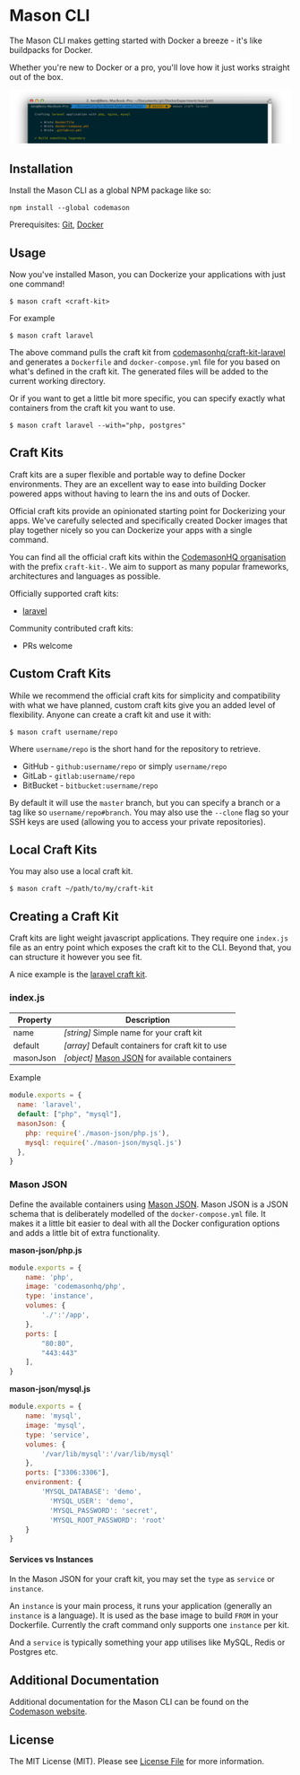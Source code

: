 # Mason CLI

The Mason CLI makes getting started with Docker a breeze - it's like buildpacks for Docker.

Whether you're new to Docker or a pro, you'll love how it just works straight out of the box.

![mason-craft-command](craft-command.png)

## Installation
Install the Mason CLI as a global NPM package like so:
```
npm install --global codemason
```
Prerequisites: [Git](https://git-scm.com/downloads), [Docker](https://docs.docker.com/engine/installation/)

## Usage
Now you've installed Mason, you can Dockerize your applications with just one command!
```
$ mason craft <craft-kit>
```

For example
```
$ mason craft laravel
```
The above command pulls the craft kit from [codemasonhq/craft-kit-laravel](https://github.com/CodemasonHQ/craft-kit-laravel) and generates a `Dockerfile` and `docker-compose.yml` file for you based on what's defined in the craft kit. The generated files will be added to the current working directory.

Or if you want to get a little bit more specific, you can specify exactly what containers from the craft kit you want to use.
```
$ mason craft laravel --with="php, postgres"
```

## Craft Kits
Craft kits are a super flexible and portable way to define Docker environments. They are an excellent way to ease into building Docker powered apps without having to learn the ins and outs of Docker.

Official craft kits provide an opinionated starting point for Dockerizing your apps. We've carefully selected and specifically created Docker images that play together nicely so you can Dockerize your apps with a single command.

You can find all the official craft kits within the [CodemasonHQ organisation](https://github.com/codemasonhq) with the prefix `craft-kit-`. We aim to support as many popular frameworks, architectures and languages as possible.

Officially supported craft kits: 
- [laravel](https://github.com/codemasonhq/craft-kit-laravel) 

Community contributed craft kits: 
- PRs welcome


## Custom Craft Kits
While we recommend the official craft kits for simplicity and compatibility with what we have planned, custom craft kits give you an added level of flexibility. Anyone can create a craft kit and use it with: 
```
$ mason craft username/repo
```
Where `username/repo` is the short hand for the repository to retrieve. 
- GitHub - `github:username/repo` or simply `username/repo`
- GitLab - `gitlab:username/repo`
- BitBucket - `bitbucket:username/repo`

By default it will use the `master` branch, but you can specify a branch or a tag like so `username/repo#branch`. You may also use the `--clone` flag so your SSH keys are used (allowing you to access your private repositories).

## Local Craft Kits
You may also use a local craft kit.
```
$ mason craft ~/path/to/my/craft-kit
```

## Creating a Craft Kit
Craft kits are light weight javascript applications. They require one `index.js` file as an entry point which exposes the craft kit to the CLI. Beyond that, you can structure it however you see fit.

A nice example is the [laravel craft kit](https://github.com/CodemasonHQ/craft-kit-laravel).

### index.js
| Property | Description                                                                       |
| -------- | --------------------------------------------------------------------------------- |
| name     | *[string]* Simple name for your craft kit                                         |
| default  | *[array]* Default containers for craft kit to use                                 | 
| masonJson | *[object]* [Mason JSON](http://mason.ci/docs/mason-json) for available containers |

Example
```javascript
module.exports = {
  name: 'laravel',
  default: ["php", "mysql"],
  masonJson: {
  	php: require('./mason-json/php.js'),
  	mysql: require('./mason-json/mysql.js')
  },
}
```

### Mason JSON 
Define the available containers using [Mason JSON](mason.ci/docs/mason-json). Mason JSON is a JSON schema that is deliberately modelled of the `docker-compose.yml` file. It makes it a little bit easier to deal with all the Docker configuration options and adds a little bit of extra functionality. 

**mason-json/php.js**
```javascript
module.exports = {
    name: 'php', 
    image: 'codemasonhq/php',
    type: 'instance',
    volumes: {
        './':'/app',
    },
    ports: [
        "80:80",
        "443:443"
    ],
}
```

**mason-json/mysql.js**
```javascript
module.exports = {
    name: 'mysql',
    image: 'mysql',
    type: 'service',
    volumes: {
        '/var/lib/mysql':'/var/lib/mysql'
    },
    ports: ["3306:3306"],
    environment: {
        'MYSQL_DATABASE': 'demo',
          'MYSQL_USER': 'demo',
          'MYSQL_PASSWORD': 'secret',
          'MYSQL_ROOT_PASSWORD': 'root'
    }
}
```

#### Services vs Instances
In the Mason JSON for your craft kit, you may set the `type` as `service` or `instance`. 

An `instance` is your main process, it runs your application (generally an `instance` is a language). It is used as the base image to build `FROM` in your Dockerfile. Currently the craft command only supports one `instance` per kit.

And a `service` is typically something your app utilises like MySQL, Redis or Postgres etc.

## Additional Documentation 
Additional documentation for the Mason CLI can be found on the [Codemason website](http://mason.ci/docs/mason-cli).

## License
The MIT License (MIT). Please see [License File](LICENSE.md) for more information.